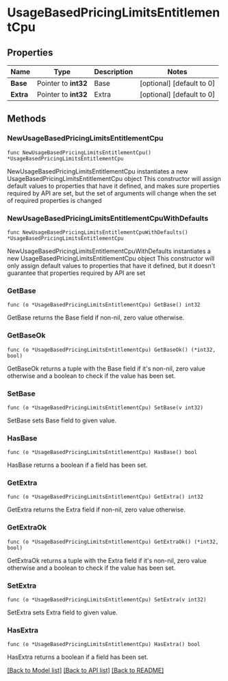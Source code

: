 # UsageBasedPricingLimitsEntitlementCpu

## Properties

Name | Type | Description | Notes
------------ | ------------- | ------------- | -------------
**Base** | Pointer to **int32** | Base | [optional] [default to 0]
**Extra** | Pointer to **int32** | Extra | [optional] [default to 0]

## Methods

### NewUsageBasedPricingLimitsEntitlementCpu

`func NewUsageBasedPricingLimitsEntitlementCpu() *UsageBasedPricingLimitsEntitlementCpu`

NewUsageBasedPricingLimitsEntitlementCpu instantiates a new UsageBasedPricingLimitsEntitlementCpu object
This constructor will assign default values to properties that have it defined,
and makes sure properties required by API are set, but the set of arguments
will change when the set of required properties is changed

### NewUsageBasedPricingLimitsEntitlementCpuWithDefaults

`func NewUsageBasedPricingLimitsEntitlementCpuWithDefaults() *UsageBasedPricingLimitsEntitlementCpu`

NewUsageBasedPricingLimitsEntitlementCpuWithDefaults instantiates a new UsageBasedPricingLimitsEntitlementCpu object
This constructor will only assign default values to properties that have it defined,
but it doesn't guarantee that properties required by API are set

### GetBase

`func (o *UsageBasedPricingLimitsEntitlementCpu) GetBase() int32`

GetBase returns the Base field if non-nil, zero value otherwise.

### GetBaseOk

`func (o *UsageBasedPricingLimitsEntitlementCpu) GetBaseOk() (*int32, bool)`

GetBaseOk returns a tuple with the Base field if it's non-nil, zero value otherwise
and a boolean to check if the value has been set.

### SetBase

`func (o *UsageBasedPricingLimitsEntitlementCpu) SetBase(v int32)`

SetBase sets Base field to given value.

### HasBase

`func (o *UsageBasedPricingLimitsEntitlementCpu) HasBase() bool`

HasBase returns a boolean if a field has been set.

### GetExtra

`func (o *UsageBasedPricingLimitsEntitlementCpu) GetExtra() int32`

GetExtra returns the Extra field if non-nil, zero value otherwise.

### GetExtraOk

`func (o *UsageBasedPricingLimitsEntitlementCpu) GetExtraOk() (*int32, bool)`

GetExtraOk returns a tuple with the Extra field if it's non-nil, zero value otherwise
and a boolean to check if the value has been set.

### SetExtra

`func (o *UsageBasedPricingLimitsEntitlementCpu) SetExtra(v int32)`

SetExtra sets Extra field to given value.

### HasExtra

`func (o *UsageBasedPricingLimitsEntitlementCpu) HasExtra() bool`

HasExtra returns a boolean if a field has been set.


[[Back to Model list]](../README.md#documentation-for-models) [[Back to API list]](../README.md#documentation-for-api-endpoints) [[Back to README]](../README.md)


